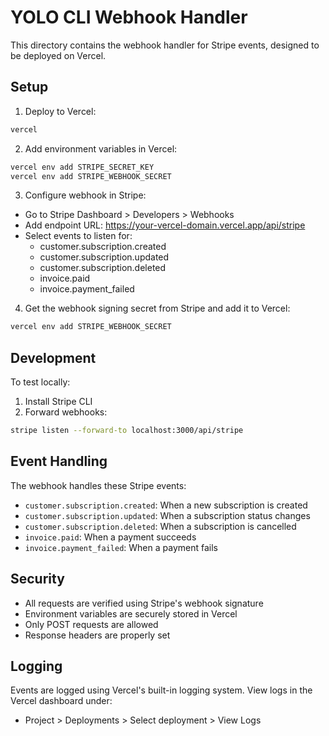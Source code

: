 # YOLO CLI Webhook Handler

This directory contains the webhook handler for Stripe events, designed to be deployed on Vercel.

## Setup

1. Deploy to Vercel:
```bash
vercel
```

2. Add environment variables in Vercel:
```bash
vercel env add STRIPE_SECRET_KEY
vercel env add STRIPE_WEBHOOK_SECRET
```

3. Configure webhook in Stripe:
- Go to Stripe Dashboard > Developers > Webhooks
- Add endpoint URL: https://your-vercel-domain.vercel.app/api/stripe
- Select events to listen for:
  - customer.subscription.created
  - customer.subscription.updated
  - customer.subscription.deleted
  - invoice.paid
  - invoice.payment_failed

4. Get the webhook signing secret from Stripe and add it to Vercel:
```bash
vercel env add STRIPE_WEBHOOK_SECRET
```

## Development

To test locally:
1. Install Stripe CLI
2. Forward webhooks:
```bash
stripe listen --forward-to localhost:3000/api/stripe
```

## Event Handling

The webhook handles these Stripe events:

- `customer.subscription.created`: When a new subscription is created
- `customer.subscription.updated`: When a subscription status changes
- `customer.subscription.deleted`: When a subscription is cancelled
- `invoice.paid`: When a payment succeeds
- `invoice.payment_failed`: When a payment fails

## Security

- All requests are verified using Stripe's webhook signature
- Environment variables are securely stored in Vercel
- Only POST requests are allowed
- Response headers are properly set

## Logging

Events are logged using Vercel's built-in logging system. View logs in the Vercel dashboard under:
- Project > Deployments > Select deployment > View Logs
